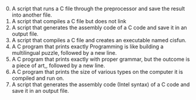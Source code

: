 0. A  script that runs a C file through the preprocessor and save the result into another file.
1. A script that compiles a C file but does not link
2. A script that generates the assembly code of a C code and save it in an output file.
3. A script that compiles a C file and creates an executable named cisfun.
4. A C program that prints exactly Programming is like building a multilingual puzzle, followed by a new line.
5. A C program that prints exactly with proper grammar, but the outcome is a piece of art,, followed by a new line.
6. A C program that prints the size of various types on the computer it is compiled and run on.
7. A script that generates the assembly code (Intel syntax) of a C code and save it in an output file.
